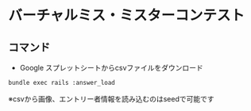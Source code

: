 # バーチャルミス・ミスターコンテスト

## コマンド
* Google スプレットシートからcsvファイルをダウンロード
```bash
bundle exec rails :answer_load
```
※csvから画像、エントリー者情報を読み込むのはseedで可能です
